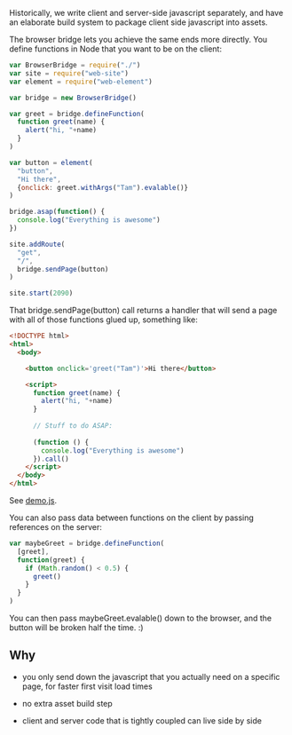 Historically, we write client and server-side javascript separately, and have an elaborate build system to package client side javascript into assets.

The browser bridge lets you achieve the same ends more directly. You define functions in Node that you want to be on the client:

```javascript
var BrowserBridge = require("./")
var site = require("web-site")
var element = require("web-element")

var bridge = new BrowserBridge()

var greet = bridge.defineFunction(
  function greet(name) {
    alert("hi, "+name)
  }
)

var button = element(
  "button",
  "Hi there", 
  {onclick: greet.withArgs("Tam").evalable()}
)

bridge.asap(function() {
  console.log("Everything is awesome")
})

site.addRoute(
  "get",
  "/",
  bridge.sendPage(button)
)

site.start(2090)
```

That bridge.sendPage(button) call returns a handler that will send a page with all of those functions glued up, something like:

```html
<!DOCTYPE html>
<html>
  <body>

    <button onclick='greet("Tam")'>Hi there</button>

    <script>
      function greet(name) {
        alert("hi, "+name)
      }
                  
      // Stuff to do ASAP:
      
      (function () {
        console.log("Everything is awesome")
      }).call()
    </script>
  </body>
</html>
```

See [demo.js](demo.js).

You can also pass data between functions on the client by passing references on the server:

```javascript
var maybeGreet = bridge.defineFunction(
  [greet],
  function(greet) {
    if (Math.random() < 0.5) {
      greet()
    }
  }
)
```

You can then pass maybeGreet.evalable() down to the browser, and the button will be broken half the time. :)

## Why

* you only send down the javascript that you actually need on a specific page, for faster first visit load times

* no extra asset build step

* client and server code that is tightly coupled can live side by side
